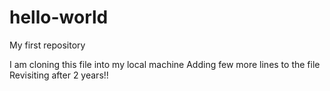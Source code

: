 # hello-world
My first repository

I am cloning this file into my local machine
Adding few more lines to the file
Revisiting after 2 years!!
